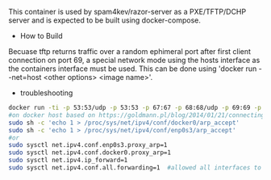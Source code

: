 This container is used by spam4kev/razor-server as a PXE/TFTP/DCHP server and is expected to be built using docker-compose.

-  How to Build

Becuase tftp returns traffic over a random ephimeral port after first client connection on port 69, a special network mode using the hosts interface as the containers interface must be used. This can be done using 'docker run --net=host \<other options> \<image name>'.

-  troubleshooting
```bash
docker run -ti -p 53:53/udp -p 53:53 -p 67:67 -p 68:68/udp -p 69:69 -p 69:69/udp -p 4011:4011/udp --net=host -v /media/BitTorrent/operating_systems/:/tftpboot/images/ centos sh
#on docker host based on https://goldmann.pl/blog/2014/01/21/connecting-docker-containers-on-multiple-hosts/
sudo sh -c 'echo 1 > /proc/sys/net/ipv4/conf/docker0/arp_accept'
sudo sh -c 'echo 1 > /proc/sys/net/ipv4/conf/enp0s3/arp_accept'
#or
sudo sysctl net.ipv4.conf.enp0s3.proxy_arp=1 
sudo sysctl net.ipv4.conf.docker0.proxy_arp=1
sudo sysctl net.ipv4.ip_forward=1
sudo sysctl net.ipv4.conf.all.forwarding=1	#allowed all interfaces to forward traffic if exposed in dockerfile
```
